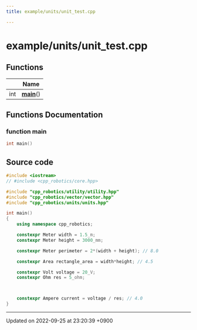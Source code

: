 ```yaml
---
title: example/units/unit_test.cpp

---
```


# example/units/unit_test.cpp



## Functions

|                | Name           |
| -------------- | -------------- |
| int | **[main](/cpp_robotics/doxybook/Files/unit__test_8cpp/#function-main)**() |


## Functions Documentation

### function main

```cpp
int main()
```




## Source code

```cpp
#include <iostream>
// #include <cpp_robotics/core.hpp>

#include "cpp_robotics/utility/utility.hpp"
#include "cpp_robotics/vector/vector.hpp"
#include "cpp_robotics/units/units.hpp"

int main()
{
    using namespace cpp_robotics;

    constexpr Meter width = 1.5_m;
    constexpr Meter height = 3000_mm;

    constexpr Meter perimeter = 2*(width + height); // 8.0

    constexpr Area rectangle_area = width*height; // 4.5

    constexpr Volt voltage = 20_V;
    constexpr Ohm res = 5_ohm;



    constexpr Ampere current = voltage / res; // 4.0
}
```


-------------------------------

Updated on 2022-09-25 at 23:20:39 +0900
